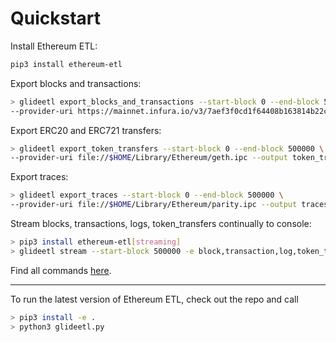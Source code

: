# Quickstart

Install Ethereum ETL:

```bash
pip3 install ethereum-etl
```

Export blocks and transactions:

```bash
> glideetl export_blocks_and_transactions --start-block 0 --end-block 500000 \
--provider-uri https://mainnet.infura.io/v3/7aef3f0cd1f64408b163814b22cc643c --blocks-output blocks.csv --transactions-output transactions.csv
```

Export ERC20 and ERC721 transfers:

```bash
> glideetl export_token_transfers --start-block 0 --end-block 500000 \
--provider-uri file://$HOME/Library/Ethereum/geth.ipc --output token_transfers.csv
```

Export traces:

```bash
> glideetl export_traces --start-block 0 --end-block 500000 \
--provider-uri file://$HOME/Library/Ethereum/parity.ipc --output traces.csv
```

Stream blocks, transactions, logs, token_transfers continually to console:

```bash
> pip3 install ethereum-etl[streaming]
> glideetl stream --start-block 500000 -e block,transaction,log,token_transfer --log-file log.txt
```

Find all commands [here](commands.md).

---

To run the latest version of Ethereum ETL, check out the repo and call 
```bash
> pip3 install -e . 
> python3 glideetl.py
```